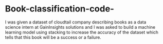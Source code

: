 # Book-classification-code-
I was given a dataset of cloudtail company describing books as a data science intern at GainInsights solutions and I was asked to build a machine learning model using stacking to increase the accuracy of the dataset which tells that this book will be a success or a failure.

